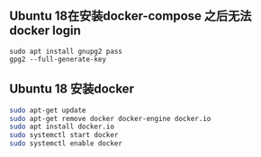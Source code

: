 

## Ubuntu 18在安装docker-compose 之后无法 docker login

```
sudo apt install gnupg2 pass 
gpg2 --full-generate-key
```

## Ubuntu 18 安装docker

```bash
sudo apt-get update
sudo apt-get remove docker docker-engine docker.io
sudo apt install docker.io
sudo systemctl start docker
sudo systemctl enable docker

```
